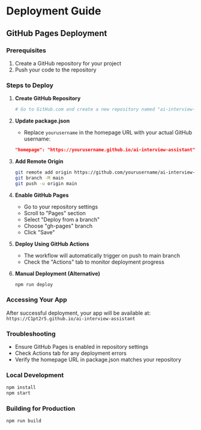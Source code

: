 # Deployment Guide

## GitHub Pages Deployment

### Prerequisites
1. Create a GitHub repository for your project
2. Push your code to the repository

### Steps to Deploy

1. **Create GitHub Repository**
   ```bash
   # Go to GitHub.com and create a new repository named "ai-interview-assistant"
   ```

2. **Update package.json**
   - Replace `yourusername` in the homepage URL with your actual GitHub username:
   ```json
   "homepage": "https://yourusername.github.io/ai-interview-assistant"
   ```

3. **Add Remote Origin**
   ```bash
   git remote add origin https://github.com/yourusername/ai-interview-assistant.git
   git branch -M main
   git push -u origin main
   ```

4. **Enable GitHub Pages**
   - Go to your repository settings
   - Scroll to "Pages" section
   - Select "Deploy from a branch"
   - Choose "gh-pages" branch
   - Click "Save"

5. **Deploy Using GitHub Actions**
   - The workflow will automatically trigger on push to main branch
   - Check the "Actions" tab to monitor deployment progress

6. **Manual Deployment (Alternative)**
   ```bash
   npm run deploy
   ```

### Accessing Your App
After successful deployment, your app will be available at:
`https://C1pt2r5.github.io/ai-interview-assistant`

### Troubleshooting
- Ensure GitHub Pages is enabled in repository settings
- Check Actions tab for any deployment errors
- Verify the homepage URL in package.json matches your repository

### Local Development
```bash
npm install
npm start
```

### Building for Production
```bash
npm run build
```